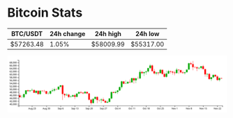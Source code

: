 # Bitcoin Stats

BTC/USDT|24h change|24h high|24h low|
|---|---|---|---|
|$57263.48|1.05%|$58009.99|$55317.00|

<img src="./chart.svg">
